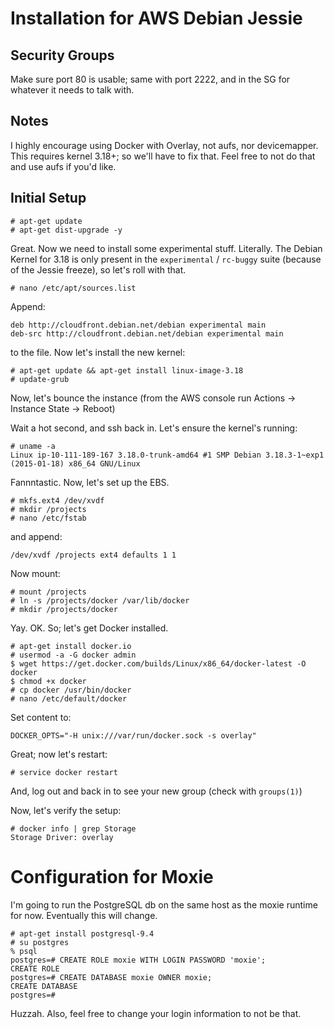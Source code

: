 Installation for AWS Debian Jessie
==================================


Security Groups
---------------

Make sure port 80 is usable; same with port 2222, and in the SG for whatever
it needs to talk with.


Notes
-----

I highly encourage using Docker with Overlay, not aufs, nor devicemapper. This
requires kernel 3.18+; so we'll have to fix that. Feel free to not do that
and use aufs if you'd like.


Initial Setup
-------------

    # apt-get update
    # apt-get dist-upgrade -y

Great. Now we need to install some experimental stuff. Literally. The Debian
Kernel for 3.18 is only present in the `experimental` / `rc-buggy` suite
(because of the Jessie freeze), so let's roll with that.

    # nano /etc/apt/sources.list

Append:

    deb http://cloudfront.debian.net/debian experimental main
    deb-src http://cloudfront.debian.net/debian experimental main

to the file. Now let's install the new kernel:

    # apt-get update && apt-get install linux-image-3.18
    # update-grub

Now, let's bounce the instance (from the AWS console run
Actions -> Instance State -> Reboot)

Wait a hot second, and ssh back in. Let's ensure the kernel's running:

    # uname -a
    Linux ip-10-111-189-167 3.18.0-trunk-amd64 #1 SMP Debian 3.18.3-1~exp1 (2015-01-18) x86_64 GNU/Linux

Fannntastic. Now, let's set up the EBS.

    # mkfs.ext4 /dev/xvdf
    # mkdir /projects
    # nano /etc/fstab

and append:

    /dev/xvdf /projects ext4 defaults 1 1

Now mount:

    # mount /projects
    # ln -s /projects/docker /var/lib/docker
    # mkdir /projects/docker

Yay. OK. So; let's get Docker installed.

    # apt-get install docker.io
    # usermod -a -G docker admin
    $ wget https://get.docker.com/builds/Linux/x86_64/docker-latest -O docker
    $ chmod +x docker
    # cp docker /usr/bin/docker
    # nano /etc/default/docker

Set content to:

    DOCKER_OPTS="-H unix:///var/run/docker.sock -s overlay"

Great; now let's restart:

    # service docker restart

And, log out and back in to see your new group (check with `groups(1)`)

Now, let's verify the setup:

    # docker info | grep Storage
    Storage Driver: overlay


Configuration for Moxie
=======================

I'm going to run the PostgreSQL db on the same host as the moxie runtime for
now. Eventually this will change.

    # apt-get install postgresql-9.4
    # su postgres
    % psql
    postgres=# CREATE ROLE moxie WITH LOGIN PASSWORD 'moxie';
    CREATE ROLE
    postgres=# CREATE DATABASE moxie OWNER moxie;
    CREATE DATABASE
    postgres=# 

Huzzah. Also, feel free to change your login information to not be that.


